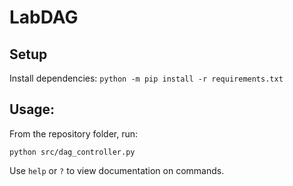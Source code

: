 # LabDAG

## Setup

Install dependencies: `python -m pip install -r requirements.txt`

## Usage:

From the repository folder, run:

```
python src/dag_controller.py
```

Use `help` or `?` to view documentation on commands.
